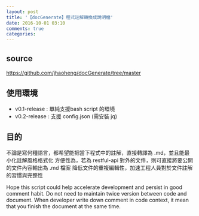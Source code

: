 ```yaml
---
layout: post
title: '【docGenerate】程式註解轉換成說明檔'
date: 2016-10-01 03:10
comments: true
categories: 
---
```

## source

https://github.com/jhaoheng/docGenerate/tree/master

## 使用環境

- v0.1-release : 單純支援bash script 的環境
- v0.2-release : 支援 config.json (需安裝 jq)

## 目的

不論是寫何種語言，都希望能把當下程式中的註解，直接轉譯為 .md，並且能最小化註解風格格式化
方便性為，若為 restful-api 對外的文件，則可直接將要公開的文件內容輸出為 .md 檔案
降低文件的重複編輯性，加速工程人員對於文件註解的習慣與完整性

Hope this script could help accelerate development and persist in good comment habit.
Do not need to maintain twice version between code and document.
When developer write down comment in code context, it mean that you finish the document at the same time. 
